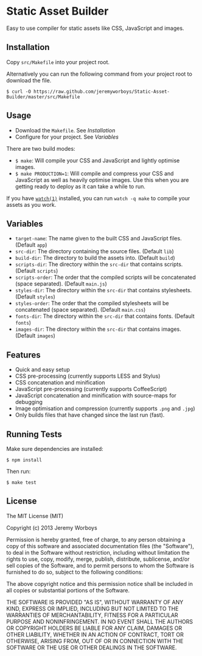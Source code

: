 
# Static Asset Builder

Easy to use compiler for static assets like CSS, JavaScript and images.


## Installation

Copy `src/Makefile` into your project root.

Alternatively you can run the following command from your project root to download the file.

```
$ curl -O https://raw.github.com/jeremyworboys/Static-Asset-Builder/master/src/Makefile
```


## Usage

- Download the `Makefile`. See *Installation*
- Configure for your project. See *Variables*

There are two build modes:
- `$ make`: Will compile your CSS and JavaScript and lightly optimise images.
- `$ make PRODUCTION=1`: Will compile and compress your CSS and JavaScript as well as heavily optimise images. Use this when you are getting ready to deploy as it can take a while to run.

If you have [`watch(1)`](https://github.com/visionmedia/watch) installed, you can run `watch -q make` to compile your assets as you work.


## Variables

- `target-name`:   The name given to the built CSS and JavaScript files. (Default `app`)
- `src-dir`:       The directory containing the source files. (Default `lib`)
- `build-dir`:     The directory to build the assets into. (Default `build`)
- `scripts-dir`:   The directory within the `src-dir` that contains scripts. (Default `scripts`)
- `scripts-order`: The order that the compiled scripts will be concatenated (space separated). (Default `main.js`)
- `styles-dir`:    The directory within the `src-dir` that contains stylesheets. (Default `styles`)
- `styles-order`:  The order that the compiled stylesheets will be concatenated (space separated). (Default `main.css`)
- `fonts-dir`:     The directory within the `src-dir` that contains fonts. (Default `fonts`)
- `images-dir`:    The directory within the `src-dir` that contains images. (Default `images`)


## Features

- Quick and easy setup
- CSS pre-processing (currently supports LESS and Stylus)
- CSS concatenation and minification
- JavaScript pre-processing (currently supports CoffeeScript)
- JavaScript concatenation and minification with source-maps for debugging
- Image optimisation and compression (currently supports `.png` and `.jpg`)
- Only builds files that have changed since the last run (fast).


## Running Tests

Make sure dependencies are installed:

```
$ npm install
```

Then run:

```
$ make test
```

## License

The MIT License (MIT)

Copyright (c) 2013 Jeremy Worboys

Permission is hereby granted, free of charge, to any person obtaining a copy of this software and associated documentation files (the "Software"), to deal in the Software without restriction, including without limitation the rights to use, copy, modify, merge, publish, distribute, sublicense, and/or sell copies of the Software, and to permit persons to whom the Software is furnished to do so, subject to the following conditions:

The above copyright notice and this permission notice shall be included in all copies or substantial portions of the Software.

THE SOFTWARE IS PROVIDED "AS IS", WITHOUT WARRANTY OF ANY KIND, EXPRESS OR IMPLIED, INCLUDING BUT NOT LIMITED TO THE WARRANTIES OF MERCHANTABILITY, FITNESS FOR A PARTICULAR PURPOSE AND NONINFRINGEMENT. IN NO EVENT SHALL THE AUTHORS OR COPYRIGHT HOLDERS BE LIABLE FOR ANY CLAIM, DAMAGES OR OTHER LIABILITY, WHETHER IN AN ACTION OF CONTRACT, TORT OR OTHERWISE, ARISING FROM, OUT OF OR IN CONNECTION WITH THE SOFTWARE OR THE USE OR OTHER DEALINGS IN THE SOFTWARE.
